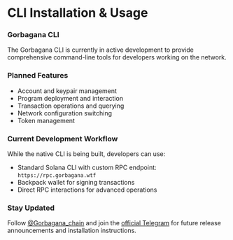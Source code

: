# CLI Installation & Usage

### Gorbagana CLI

The Gorbagana CLI is currently in active development to provide comprehensive command-line tools for developers working on the network.

### Planned Features

* Account and keypair management
* Program deployment and interaction
* Transaction operations and querying
* Network configuration switching
* Token management

### Current Development Workflow

While the native CLI is being built, developers can use:

* Standard Solana CLI with custom RPC endpoint: `https://rpc.gorbagana.wtf`
* Backpack wallet for signing transactions
* Direct RPC interactions for advanced operations

### Stay Updated

Follow [@Gorbagana\_chain](https://x.com/Gorbagana_chain/) and join the [official Telegram](https://t.me/gorbagana_portal) for future release announcements and installation instructions.
